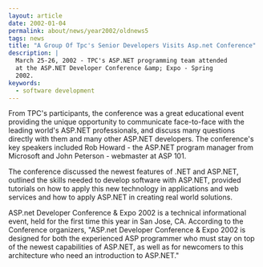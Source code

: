 ```yaml
---
layout: article
date: 2002-01-04
permalink: about/news/year2002/oldnews5
tags: news
title: "A Group Of Tpc's Senior Developers Visits Asp.net Conference"
description: |
  March 25-26, 2002 - TPC's ASP.NET programming team attended
  at the ASP.NET Developer Conference &amp; Expo - Spring
  2002.
keywords:
  - software development
---
```


From TPC's participants, the conference was a great educational event providing the unique
opportunity to communicate face-to-face with the leading world's ASP.NET professionals, and discuss
many questions directly with them and many other ASP.NET developers. The conference's key speakers
included Rob Howard - the ASP.NET program manager from Microsoft and John Peterson - webmaster at
ASP 101.

The conference discussed the newest features of .NET and ASP.NET, outlined the skills needed to
develop software with ASP.NET, provided tutorials on how to apply this new technology in
applications and web services and how to apply ASP.NET in creating real world solutions.

ASP.net Developer Conference & Expo 2002 is a technical informational event, held for the first time
this year in San Jose, CA. According to the Conference organizers, "ASP.net Developer Conference &
Expo 2002 is designed for both the experienced ASP programmer who must stay on top of the newest
capabilities of ASP.NET, as well as for newcomers to this architecture who need an introduction to ASP.NET."
